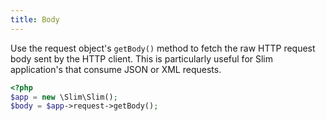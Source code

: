 ```yaml
---
title: Body
---
```

Use the request object's `getBody()` method to fetch the raw HTTP request body sent by the HTTP client. This is
particularly useful for Slim application's that consume JSON or XML requests.

```php
<?php
$app = new \Slim\Slim();
$body = $app->request->getBody();
```
